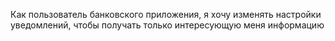 Как пользователь банковского приложения, я хочу изменять настройки уведомлений, чтобы получать только интересующую меня информацию